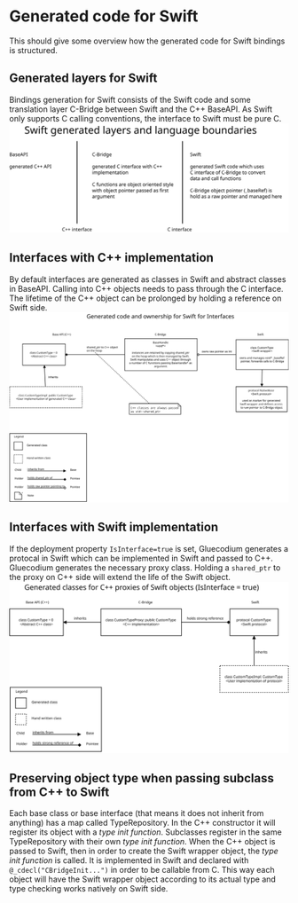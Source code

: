 # Generated code for Swift

This should give some overview how the generated code for Swift bindings is structured.

## Generated layers for Swift

Bindings generation for Swift consists of the Swift code and some translation layer C-Bridge between Swift and the C++ BaseAPI. As Swift only supports C calling conventions, the interface to Swift must be pure C.
![Generated code overview](diagrams/SwiftOverview.svg)

## Interfaces with C++ implementation

By default interfaces are generated as classes in Swift and abstract classes in BaseAPI. Calling into C++ objects needs to pass through the C interface. The lifetime of the C++ object can be prolonged by holding a reference on Swift side.
![Interfaces code overview](diagrams/SwiftInterfaces.svg)

## Interfaces with Swift implementation

If the deployment property `IsInterface=true` is set, Gluecodium generates a protocal in Swift which can be implemented in Swift and passed to C++. Gluecodium generates the necessary proxy class. Holding a `shared_ptr` to the proxy on C++ side will extend the life of the Swift object.
![Listeners code overview](diagrams/SwiftProxy.svg)

## Preserving object type when passing subclass from C++ to Swift

Each base class or base interface (that means it does not inherit from anything) has a map called TypeRepository. In the C++
constructor it will register its object with a *type init function*. Subclasses register in the same TypeRepository with their own
*type init function*. When the C++ object is passed to Swift, then in order to create the Swift wrapper object, the *type init
function* is called. It is implemented in Swift and declared with `@_cdecl("CBridgeInit...")` in order to be callable from C.
This way each object will have the Swift wrapper object according to its actual type and type checking works natively on Swift side.
